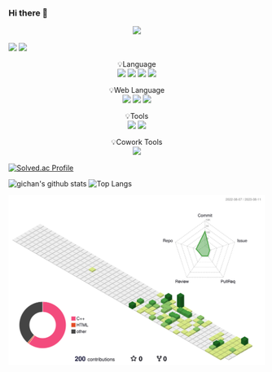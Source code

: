 ### Hi there 👋

<!--
**apg0001/apg0001** is a ✨ _special_ ✨ repository because its `README.md` (this file) appears on your GitHub profile.

Here are some ideas to get you started:

- 🔭 I’m currently working on ...
- 🌱 I’m currently learning ...
- 👯 I’m looking to collaborate on ...
- 🤔 I’m looking for help with ...
- 💬 Ask me about ...
- 📫 How to reach me: ...
- 😄 Pronouns: ...
- ⚡ Fun fact: ...
-->

<!-- 기찬 이름 로고 -->
<div align=center>
  <img src="https://capsule-render.vercel.app/api?type=cylinder&color=auto&height=200&section=header&text=Gichan&nbsp;Park&fontSize=90" />
</div>

<!-- 링크 -->
<a href="https://blog.naver.com/codingramen" target="_blank"><img src="https://img.shields.io/badge/BLOG-282828?style=flat-square&logo=Notion&logoColor=white"/></a>
<a href="[https://blog.naver.com/codingramen](https://www.instagram.com/x._.channn01/)" target="_blank"><img src="https://img.shields.io/badge/instagram-282828?style=flat-square&logo=instagram&logoColor=white"/></a>

<!-- 프로그래밍 언어 -->
<p align="center" display="inline-block">
    💡Language <br>
    <img src="https://img.shields.io/badge/c-A8B9CC?style=for-the-badge&logo=c&logoColor=white">
    <img src="https://img.shields.io/badge/cplusplus-00599C?style=for-the-badge&logo=cplusplus&logoColor=white">
    <img src="https://img.shields.io/badge/python-3776AB?style=for-the-badge&logo=python&logoColor=white">
    <img src="https://img.shields.io/badge/java-007396?style=for-the-badge&logo=java&logoColor=white">
</p>

<!-- 웬 프로그래밍 언어 -->
<p align="center" display="inline-block">
    💡Web Language <br>
    <img src="https://img.shields.io/badge/html5-E34F26?style=for-the-badge&logo=html5&logoColor=white">
    <img src="https://img.shields.io/badge/css3-1572B6?style=for-the-badge&logo=css3&logoColor=white">
    <img src="https://img.shields.io/badge/javascript-F7DF1E?style=for-the-badge&logo=javascript&logoColor=white">
</p>

<!-- 툴? 기술? -->
<p align="center" display="inline-block">
    💡Tools <br>
    <img src="https://img.shields.io/badge/tensorflow-FF6F00?style=for-the-badge&logo=tensorflow&logoColor=white">
    <img src="https://img.shields.io/badge/MySQL-4479A1?style=for-the-badge&logo=MySQL&logoColor=white">
</p>

<!-- 협업 툴 -->
<p align="center" display="inline-block">
    💡Cowork Tools <br>
    <img src="https://img.shields.io/badge/Github-181717?style=for-the-badge&logo=github&logoColor=white">
</p>

<!-- 백준 티어 -->
[![Solved.ac Profile](http://mazassumnida.wtf/api/v2/generate_badge?boj=apg0001)](https://solved.ac/apg0001/)   

<!-- 깃헙 정보 -->
![gichan's github stats](https://github-readme-stats.vercel.app/api?username=apg0001&show_icons=true)
![Top Langs](https://github-readme-stats.vercel.app/api/top-langs/?username=apg0001&layout=compact&theme=onedark)    

<!-- 3D 잔디 -->
![3D GLASS](./profile-3d-contrib/profile-green-animate.svg)    
